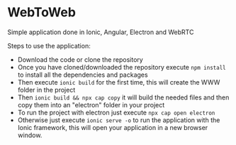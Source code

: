 # WebToWeb
Simple application done in Ionic, Angular, Electron and WebRTC

Steps to use the application:
* Download the code or clone the repository
* Once you have cloned/downloaded the repository execute ```npm install``` to install all the dependencies and packages
* Then execute ```ionic build``` for the first time, this will create the WWW folder in the project
* Then ```ionic build && npx cap copy``` it will build the needed files and then copy them into an "electron" folder in your project
* To run the project with electron just execute ```npx cap open electron```
* Otherwise just execute ```ionic serve -o``` to run the application with the Ionic framework, this will open your application in a new browser window.
